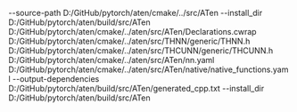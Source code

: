 --source-path D:/GitHub/pytorch/aten/cmake/../src/ATen --install_dir D:/GitHub/pytorch/aten/build/src/ATen D:/GitHub/pytorch/aten/cmake/../aten/src/ATen/Declarations.cwrap D:/GitHub/pytorch/aten/cmake/../aten/src/THNN/generic/THNN.h D:/GitHub/pytorch/aten/cmake/../aten/src/THCUNN/generic/THCUNN.h D:/GitHub/pytorch/aten/cmake/../aten/src/ATen/nn.yaml D:/GitHub/pytorch/aten/cmake/../aten/src/ATen/native/native_functions.yaml --output-dependencies D:/GitHub/pytorch/aten/build/src/ATen/generated_cpp.txt --install_dir D:/GitHub/pytorch/aten/build/src/ATen